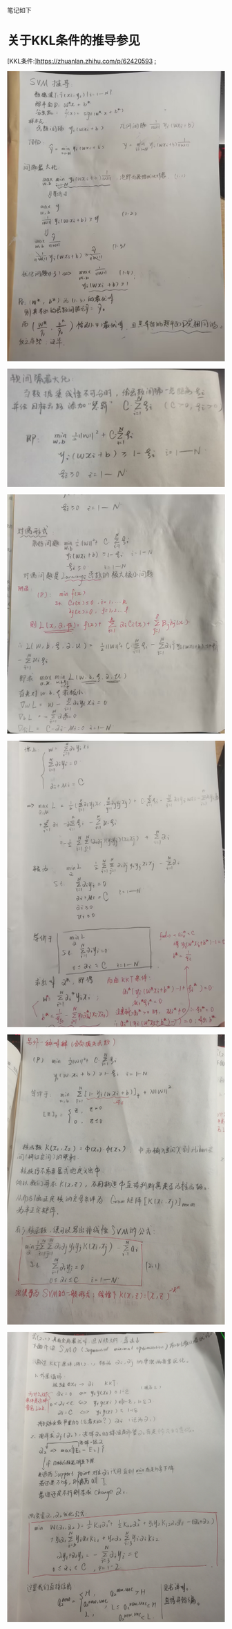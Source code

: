 笔记如下
# 关于KKL条件的推导参见
[KKL条件:]https://zhuanlan.zhihu.com/p/62420593
[:](https://zhuanlan.zhihu.com/p/62420593)

![1](1.jpg)

![1](2.jpg)

![1](3.jpg)

![1](4.jpg)

![1](5.jpg)

![1](6.jpg)


